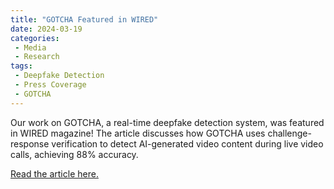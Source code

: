 ```yaml
---
title: "GOTCHA Featured in WIRED"
date: 2024-03-19
categories:
 - Media
 - Research
tags:
 - Deepfake Detection
 - Press Coverage 
 - GOTCHA
---
```


Our work on GOTCHA, a real-time deepfake detection system, was featured in WIRED magazine! The article discusses how GOTCHA uses challenge-response verification to detect AI-generated video content during live video calls, achieving 88% accuracy. 

<a href="https://www.wired.com/story/real-time-video-deepfake-scams-reality
-defender/" target="_blank" rel="noopener noreferrer">Read the article here.</a>